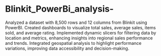 # Blinkit_PowerBi_analysis-

Analyzed a dataset with 8,500 rows and 12 columns from Blinkit using PowerBI. Created dashboards to visualize
total sales, average sales, items sold, and average rating. Implemented dynamic slicers for filtering data by
location and metrics, enhancing insights into regional sales performance and trends. Integrated geospatial analysis to
highlight performance variations, improving data accessibility and decision-making.
